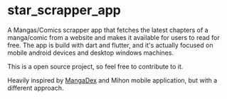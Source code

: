 # star_scrapper_app

A Mangas/Comics scrapper app that fetches the latest chapters of a manga/comic from a website and makes it available for users to read for free. The app is build with dart and flutter, and it's actually focused on mobile android devices and desktop windows machines.

This is a open source project, so feel free to contribute to it.

Heavily inspired by [MangaDex](https://mangadex.org/) and Mihon mobile application, but with a different approach.
